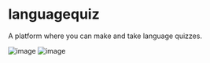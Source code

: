 # languagequiz

A platform where you can make and take language quizzes.

![image](https://github.com/lvanderveekens/languagequiz/assets/6907423/a3d98b18-4f42-4039-b191-d6b5b234584d)
![image](https://github.com/lvanderveekens/languagequiz/assets/6907423/48a7887a-c194-4bdd-b170-e549aa3d09d9)
